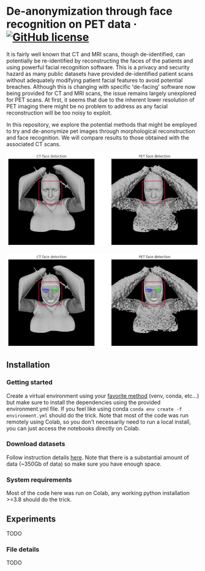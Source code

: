 # De-anonymization through face recognition on PET data &middot; [![GitHub license](https://img.shields.io/badge/license-MIT-blue.svg?style=flat-square)](https://github.com/SebastianPartarrieu/live-kinect/blob/master/LICENSE)

It is fairly well known that CT and MRI scans, though de-identified, can potentially be re-identified by reconstructing the faces of the patients and using powerful facial recognition software. This is a privacy and security hazard as many public datasets have provided de-identified patient scans without adequately modifying patient facial features to avoid potential breaches. Although this is changing with specific 'de-facing' software now being provided for CT and MRI scans, the issue remains largely unexplored for PET scans. At first, it seems that due to the inherent lower resolution of PET imaging there might be no problem to address as any facial reconstruction will be too noisy to exploit.

In this repository, we explore the potential methods that might be employed to try and de-anonymize pet images through morphological reconstruction and face recognition. We will compare results to those obtained with the associated CT scans.

![Face detection](./docs/face_id_woman1.png)

![Facial landmarks](./docs/face_id_woman2.png)

## Installation

### Getting started
Create a virtual environment using your [favorite method](https://conda.io/projects/conda/en/latest/user-guide/tasks/manage-environments.html#creating-an-environment-with-commands) (venv, conda, etc...) but make sure to install the dependencies using the provided environment.yml file.
If you feel like using conda `conda env create -f environment.yml` should do the trick. Note that most of the code was run remotely using Colab, so you don't necessarily need to run a local install, you can just access the notebooks directly on Colab.

### Download datasets
Follow instruction details [here](https://wiki.cancerimagingarchive.net/pages/viewpage.action?pageId=93258287#932582870c7caa21e8b840a393398eeda1279f3b). Note that there is a substantial amount of data (~350Gb of data) so make sure you have enough space.

### System requirements
Most of the code here was run on Colab, any working python installation >=3.8 should do the trick.

## Experiments
TODO
### File details
TODO

